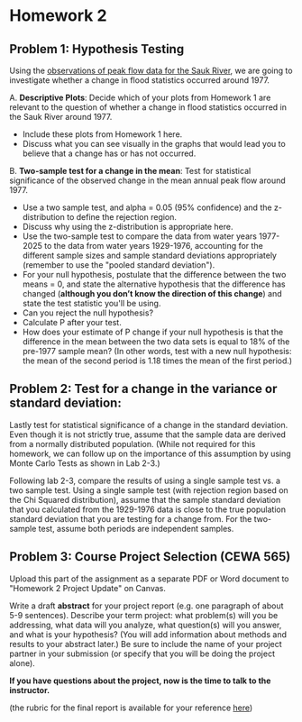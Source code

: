 # Homework 2

## Problem 1: Hypothesis Testing

Using the [observations of peak flow data for the Sauk River](/data/Sauk_peak_WY1929_2025.xlsx), we are going to investigate whether a change in flood statistics occurred around 1977.

A. **Descriptive Plots**: Decide which of your plots from Homework 1 are relevant to the question of whether a change in flood statistics occurred in the Sauk River around 1977. 
* Include these plots from Homework 1 here.
* Discuss what you can see visually in the graphs that would lead you to believe that a change has or has not occurred.

B. **Two-sample test for a change in the mean**: Test for statistical significance of the observed change in the mean annual peak flow around 1977.
* Use a two sample test, and alpha = 0.05 (95% confidence) and the z-distribution to define the rejection region. 
* Discuss why using the z-distribution is appropriate here. 
* Use the two-sample test to compare the data from water years 1977-2025 to the data from water years 1929-1976, accounting for the different sample sizes and sample standard deviations appropriately (remember to use the "pooled standard deviation"). 
* For your null hypothesis, postulate that the difference between the two means = 0, and state the alternative hypothesis that the difference has changed (**although you don’t know the direction of this change**) and state the test statistic you'll be using. 
* Can you reject the null hypothesis? 
* Calculate P after your test. 
* How does your estimate of P change if your null hypothesis is that the difference in the mean between the two data sets is equal to 18% of the pre-1977 sample mean? (In other words, test with a new null hypothesis: the mean of the second period is 1.18 times the mean of the first period.)

## Problem 2: Test for a change in the variance or standard deviation: 
Lastly test for statistical significance of a change in the standard deviation. Even though it is not strictly true, assume that the sample data are derived from a normally distributed population. (While not required for this homework, we can follow up on the importance of this assumption by using Monte Carlo Tests as shown in Lab 2-3.)

Following lab 2-3, compare the results of using a single sample test vs. a two sample test.  Using a single sample test (with rejection region based on the Chi Squared distribution), assume that the sample standard deviation that you calculated from the 1929-1976 data is close to the true population standard deviation that you are testing for a change from.  For the two-sample test, assume both periods are independent samples.


## Problem 3: Course Project Selection (CEWA 565)

Upload this part of the assignment as a separate PDF or Word document to "Homework 2 Project Update" on Canvas.

Write a draft **abstract** for your project report (e.g. one paragraph of about 5-9 sentences). Describe your term project: what problem(s) will you be addressing, what data will you analyze, what question(s) will you answer, and what is your hypothesis? (You will add information about methods and results to your abstract later.) Be sure to include the name of your project partner in your submission (or specify that you will be doing the project alone).

**If you have questions about the project, now is the time to talk to the instructor.**

(the rubric for the final report is available for your reference [here](/overview/b-project.md))